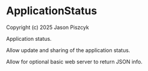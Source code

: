 # ApplicationStatus
Copyright (c) 2025 Jason Piszcyk

Application status.

Allow update and sharing of the application status.

Allow for optional basic web server to return JSON info.
